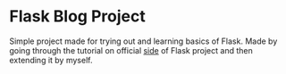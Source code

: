 # Flask Blog Project 

Simple project made for trying out and learning basics of Flask. Made by going through the tutorial on official [side](https://flask.palletsprojects.com/en/1.1.x/tutorial) of Flask project and then extending it by myself.
